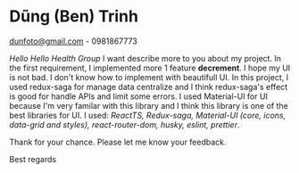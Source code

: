 # Dũng (Ben) Trinh
<dunfoto@gmail.com> - 0981867773

*Hello Hello Health Group*
I want describe more to you about my project.
In the first requirement, I implemented more 1 feature **decrement**.
I hope my UI is not bad. I don't know how to implement with beautifull UI.
In this project, I used redux-saga for manage data centralize and I think redux-saga's effect is good for handle APIs and limit some errors. I used Material-UI for UI because I'm very familar with this library and I think this library is one of the best libraries for UI.
I used: *ReactTS, Redux-saga, Material-UI (core, icons, data-grid and styles), react-router-dom, husky, eslint, prettier*.

Thank for your chance.
Please let me know your feedback.

Best regards